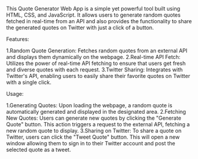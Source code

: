 This Quote Generator Web App is a simple yet powerful tool built using HTML, CSS, and JavaScript. 
It allows users to generate random quotes fetched in real-time from an API and also provides the functionality 
to share the generated quotes on Twitter with just a click of a button.

Features:


1.Random Quote Generation: Fetches random quotes from an external API and displays them dynamically on the webpage.
2.Real-time API Fetch: Utilizes the power of real-time API fetching to ensure that users get fresh and diverse quotes with each request.
3.Twitter Sharing: Integrates with Twitter's API, enabling users to easily share their favorite quotes on Twitter with a single click.

Usage:


1.Generating Quotes:
Upon loading the webpage, a random quote is automatically generated and displayed in the designated area.
2.Fetching New Quotes:
Users can generate new quotes by clicking the "Generate Quote" button. This action triggers a request to the external API, fetching a new random quote to display.
3.Sharing on Twitter:
To share a quote on Twitter, users can click the "Tweet Quote" button. This will open a new window allowing them to sign in to their Twitter account and post the selected quote as a tweet.
